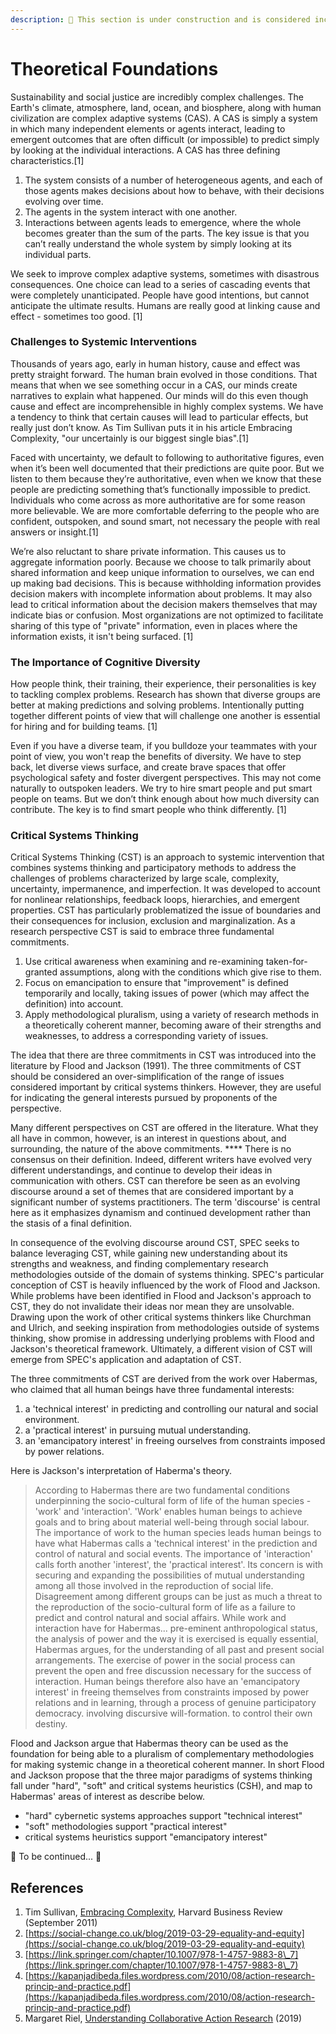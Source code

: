 ```yaml
---
description: 🚧 This section is under construction and is considered incomplete. 🚧
---
```


# Theoretical Foundations

Sustainability and social justice are incredibly complex challenges. The Earth's climate, atmosphere, land, ocean, and biosphere, along with human civilization are complex adaptive systems (CAS). A CAS is simply a system in which many independent elements or agents interact, leading to emergent outcomes that are often difficult (or impossible) to predict simply by looking at the individual interactions. A CAS has three defining characteristics.\[1]

1. The system consists of a number of heterogeneous agents, and each of those agents makes decisions about how to behave, with their decisions evolving over time.
2. The agents in the system interact with one another.
3. Interactions between agents leads to emergence, where the whole becomes greater than the sum of the parts. The key issue is that you can’t really understand the whole system by simply looking at its individual parts.

We seek to improve complex adaptive systems, sometimes with disastrous consequences. One choice can lead to a series of cascading events that were completely unanticipated. People have good intentions, but cannot anticipate the ultimate results. Humans are really good at linking cause and effect - sometimes too good. \[1]

### Challenges to Systemic Interventions

Thousands of years ago, early in human history, cause and effect was pretty straight forward. The human brain evolved in those conditions. That means that when we see something occur in a CAS, our minds create narratives to explain what happened. Our minds will do this even though cause and effect are incomprehensible in highly complex systems. We have a tendency to think that certain causes will lead to particular effects, but really just don’t know. As Tim Sullivan puts it in his article Embracing Complexity, "our uncertainly is our biggest single bias".\[1]

Faced with uncertainty, we default to following to authoritative figures, even when it’s been well documented that their predictions are quite poor. But we listen to them because they’re authoritative, even when we know that these people are predicting something that’s functionally impossible to predict. Individuals who come across as more authoritative are for some reason more believable. We are more comfortable deferring to the people who are confident, outspoken, and sound smart, not necessary the people with real answers or insight.\[1]

We’re also reluctant to share private information. This causes us to aggregate information poorly. Because we choose to talk primarily about shared information and keep unique information to ourselves, we can end up making bad decisions. This is because withholding information provides decision makers with incomplete information about problems. It may also lead to critical information about the decision makers themselves that may indicate bias or confusion. Most organizations are not optimized to facilitate sharing of this type of "private" information, even in places where the information exists, it isn't  being surfaced. \[1]

### The Importance of Cognitive Diversity

How people think, their training, their experience, their personalities is key to tackling complex problems. Research has shown that diverse groups are better at making predictions and solving problems. Intentionally putting together different points of view that will challenge one another is essential for hiring and for building teams. \[1]

Even if you have a diverse team, if you bulldoze your teammates with your point of view, you won't reap the benefits of diversity. We have to step back, let diverse views surface, and create brave spaces that offer psychological safety and foster divergent perspectives. This may not come naturally to outspoken leaders. We try to hire smart people and put smart people on teams. But we don’t think enough about how much diversity can contribute. The key is to find smart people who think differently. \[1]&#x20;

### Critical Systems Thinking

Critical Systems Thinking (CST) is an approach to systemic intervention that combines systems thinking and participatory methods to address the challenges of problems characterized by large scale, complexity, uncertainty, impermanence, and imperfection. It was developed to account for nonlinear relationships, feedback loops, hierarchies, and emergent properties. CST has particularly problematized the issue of boundaries and their consequences for inclusion, exclusion and marginalization. As a research perspective CST is said to embrace three fundamental commitments.

1. Use critical awareness when examining and re-examining taken-for-granted assumptions, along with the conditions which give rise to them.
2. Focus on emancipation to ensure that "improvement" is defined temporarily and locally, taking issues of power (which may affect the definition) into account.
3. Apply methodological pluralism, using a variety of research methods in a theoretically coherent manner, becoming aware of their strengths and weaknesses, to address a corresponding variety of issues.

The idea that there are three commitments in CST was introduced into the literature by Flood and Jackson (1991). The three commitments of CST should be considered an over-simplification of the range of issues considered important by critical systems thinkers. However, they are useful for indicating the general interests pursued by proponents of the perspective.

Many different perspectives on CST are offered in the literature. What they all have in common, however, is an interest in questions about, and surrounding, the nature of the above commitments. **** There is no consensus on their definition. Indeed, different writers have evolved very different understandings, and continue to develop their ideas in communication with others. CST can therefore be seen as an evolving discourse around a set of themes that are considered important by a significant number of systems practitioners. The term 'discourse' is central here as it emphasizes dynamism and continued development rather than the stasis of a final definition.

In consequence of the evolving discourse around CST, SPEC seeks to balance leveraging CST, while gaining new understanding about its strengths and weakness, and finding complementary research methodologies outside of the domain of systems thinking. SPEC's particular conception of CST is heavily influenced by the work of Flood and Jackson. While problems have been identified in Flood and Jackson's approach to CST, they do not invalidate their ideas nor mean they are unsolvable. Drawing upon the work of other critical systems thinkers like Churchman and Ulrich, and seeking inspiration from methodologies outside of systems thinking, show promise in addressing underlying problems with Flood and Jackson's theoretical framework. Ultimately, a different vision of CST will emerge from SPEC's application and adaptation of CST.

The three commitments of CST are derived from the work over Habermas, who claimed that all human beings have three fundamental interests:

1. a 'technical interest' in predicting and controlling our natural and social environment.
2. a 'practical interest' in pursuing mutual understanding.
3. an 'emancipatory interest' in freeing ourselves from constraints imposed by power relations.

Here is Jackson's interpretation of Haberma's theory.

> According to Habermas there are two fundamental conditions underpinning the socio-cultural form of life of the human species - 'work' and 'interaction'. 'Work' enables human beings to achieve goals and to bring about material well-being through social labour. The importance of work to the human species leads human beings to have what Habermas calls a 'technical interest' in the prediction and control of natural and social events. The importance of 'interaction' calls forth another 'interest', the 'practical interest'. Its concern is with securing and expanding the possibilities of mutual understanding among all those involved in the reproduction of social life. Disagreement among different groups can be just as much a threat to the reproduction of the socio-cultural form of life as a failure to predict and control natural and social affairs. While work and interaction have for Habermas... pre-eminent anthropological status, the analysis of power and the way it is exercised is equally essential, Habermas argues, for the understanding of all past and present social arrangements. The exercise of power in the social process can prevent the open and free discussion necessary for the success of interaction. Human beings therefore also have an 'emancipatory interest' in freeing themselves from constraints imposed by power relations and in learning, through a process of genuine participatory democracy. involving discursive will-formation. to control their own destiny.

Flood and Jackson argue that Habermas theory can be used as the foundation for being able to a pluralism of complementary methodologies for making systemic change in a theoretical coherent manner. In short Flood and Jackson propose that the three major paradigms of systems thinking fall under "hard", "soft" and critical systems heuristics (CSH), and map to Habermas' areas of interest as describe below.

* "hard" cybernetic systems approaches support "technical interest"
* "soft" methodologies support "practical interest"
* critical systems heuristics support "emancipatory interest"

🚧 To be continued... 🚧

## References

1. Tim Sullivan, [Embracing Complexity](https://hbr.org/2011/09/embracing-complexity), Harvard Business Review (September 2011)
2. [https://social-change.co.uk/blog/2019-03-29-equality-and-equity](https://social-change.co.uk/blog/2019-03-29-equality-and-equity)
3. [https://link.springer.com/chapter/10.1007/978-1-4757-9883-8\_7](https://link.springer.com/chapter/10.1007/978-1-4757-9883-8\_7)
4. [https://kapanjadibeda.files.wordpress.com/2010/08/action-research-princip-and-practice.pdf](https://kapanjadibeda.files.wordpress.com/2010/08/action-research-princip-and-practice.pdf)
5. Margaret Riel, [Understanding Collaborative Action Research](https://base.socioeco.org/docs/center\_for\_collaborative\_action\_research.pdf) (2019)
